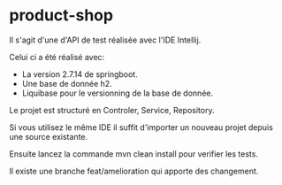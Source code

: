 # product-shop

Il s'agit d'une d'API de test réalisée avec l'IDE Intellij.

Celui ci a été réalisé avec:
- La version 2.7.14 de springboot.
- Une base de donnée h2.
- Liquibase pour le versionning de la base de donnée. 

Le projet est structuré en Controler, Service, Repository.

Si vous utilisez le même IDE il suffit d'importer un nouveau projet depuis une source existante.

Ensuite lancez la commande mvn clean install pour verifier les tests.

Il existe une branche feat/amelioration qui apporte des changement.